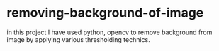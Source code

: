 # removing-background-of-image
in this project I have used python, opencv to remove background from image by applying various thresholding technics. 
